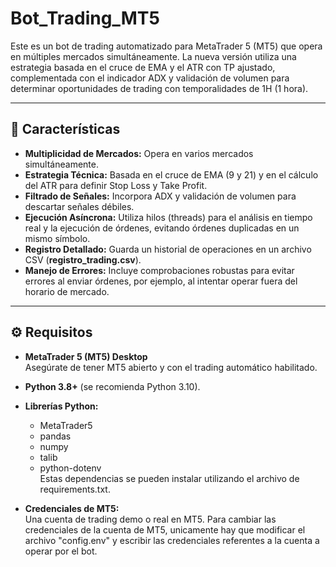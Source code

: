 # Bot_Trading_MT5

Este es un bot de trading automatizado para MetaTrader 5 (MT5) que opera en múltiples mercados simultáneamente. La nueva versión utiliza una estrategia basada en el cruce de EMA y el ATR con TP ajustado, complementada con el indicador ADX y validación de volumen para determinar oportunidades de trading con temporalidades de 1H (1 hora).

---

## 📌 Características

- **Multiplicidad de Mercados:** Opera en varios mercados simultáneamente.
- **Estrategia Técnica:** Basada en el cruce de EMA (9 y 21) y en el cálculo del ATR para definir Stop Loss y Take Profit.
- **Filtrado de Señales:** Incorpora ADX y validación de volumen para descartar señales débiles.
- **Ejecución Asíncrona:** Utiliza hilos (threads) para el análisis en tiempo real y la ejecución de órdenes, evitando órdenes duplicadas en un mismo símbolo.
- **Registro Detallado:** Guarda un historial de operaciones en un archivo CSV (**registro_trading.csv**).
- **Manejo de Errores:** Incluye comprobaciones robustas para evitar errores al enviar órdenes, por ejemplo, al intentar operar fuera del horario de mercado.

---

## ⚙ Requisitos

- **MetaTrader 5 (MT5) Desktop**  
  Asegúrate de tener MT5 abierto y con el trading automático habilitado.

- **Python 3.8+** (se recomienda Python 3.10).

- **Librerías Python:**
  - MetaTrader5
  - pandas
  - numpy
  - talib
  - python-dotenv  
  Estas dependencias se pueden instalar utilizando el archivo de requirements.txt.

- **Credenciales de MT5:**  
  Una cuenta de trading demo o real en MT5. Para cambiar las credenciales de la cuenta de MT5, unicamente hay que modificar el archivo "config.env" y escribir las credenciales referentes a la cuenta a operar por el bot.
